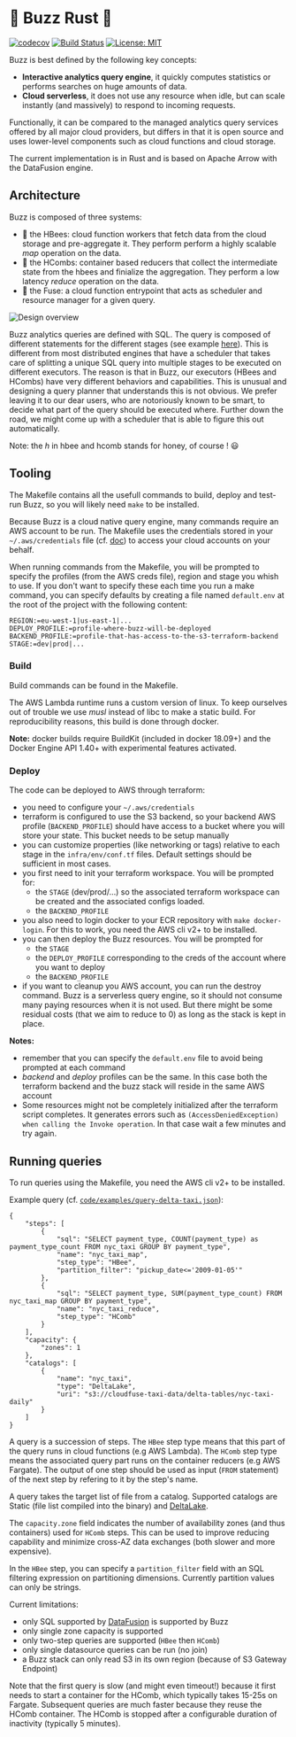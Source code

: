 # :honeybee: Buzz Rust :honeybee:

[![codecov](https://codecov.io/gh/cloudfuse-io/buzz-rust/branch/master/graph/badge.svg?token=I5IDAW6VS6)](https://codecov.io/gh/cloudfuse-io/buzz-rust)
[![Build Status](https://travis-ci.com/cloudfuse-io/buzz-rust.svg?token=9RxDUsNXba9MDDdpBaZt&branch=master)](https://travis-ci.com/cloudfuse-io/buzz-rust)
[![License: MIT](https://img.shields.io/badge/License-MIT-green.svg)](LICENSE)

Buzz is best defined by the following key concepts:
- **Interactive analytics query engine**, it quickly computes statistics or performs searches on huge amounts of data.
- **Cloud serverless**, it does not use any resource when idle, but can scale instantly (and massively) to respond to incoming requests.

Functionally, it can be compared to the managed analytics query services offered by all major cloud providers, but differs in that it is open source and uses lower-level components such as cloud functions and cloud storage.

The current implementation is in Rust and is based on Apache Arrow with the DataFusion engine.

## Architecture

Buzz is composed of three systems:
- :honeybee: the HBees: cloud function workers that fetch data from the cloud storage and pre-aggregate it. They perform perform a highly scalable _map_ operation on the data.
- :honey_pot: the HCombs: container based reducers that collect the intermediate state from the hbees and finialize the aggregation. They perform a low latency _reduce_ operation on the data.
- :sparkler: the Fuse: a cloud function entrypoint that acts as scheduler and resource manager for a given query.

![Design overview](https://raw.githubusercontent.com/wiki/cloudfuse-io/buzz-rust/resources/design-principle-cropped.png)

Buzz analytics queries are defined with SQL. The query is composed of different statements for the different stages (see example [here](code/examples/query-delta-taxi.json)). This is different from most distributed engines that have a scheduler that takes care of splitting a unique SQL query into multiple stages to be executed on different executors. The reason is that in Buzz, our executors (HBees and HCombs) have very different behaviors and capabilities. This is unusual and designing a query planner that understands this is not obvious. We prefer leaving it to our dear users, who are notoriously known to be smart, to decide what part of the query should be executed where. Further down the road, we might come up with a scheduler that is able to figure this out automatically.

Note: the _h_ in hbee and hcomb stands for honey, of course ! :smiley:

## Tooling

The Makefile contains all the usefull commands to build, deploy and test-run Buzz, so you will likely need `make` to be installed.

Because Buzz is a cloud native query engine, many commands require an AWS account to be run. The Makefile uses the credentials stored in your `~/.aws/credentials` file (cf. [doc](https://docs.aws.amazon.com/cli/latest/userguide/cli-configure-files.html)) to access your cloud accounts on your behalf. 

When running commands from the Makefile, you will be prompted to specify the profiles (from the AWS creds file), region and stage you whish to use. If you don't want to specify these each time you run a make command, you can specify defaults by creating a file named `default.env` at the root of the project with the following content:
```
REGION:=eu-west-1|us-east-1|...
DEPLOY_PROFILE:=profile-where-buzz-will-be-deployed
BACKEND_PROFILE:=profile-that-has-access-to-the-s3-terraform-backend
STAGE:=dev|prod|...
```

### Build

Build commands can be found in the Makefile.

The AWS Lambda runtime runs a custom version of linux. To keep ourselves out of trouble we use *musl* instead of libc to make a static build. For reproducibility reasons, this build is done through docker.

**Note:** docker builds require BuildKit (included in docker 18.09+) and the Docker Engine API 1.40+ with experimental features activated.

### Deploy

The code can be deployed to AWS through terraform:
- you need to configure your `~/.aws/credentials`
- terraform is configured to use the S3 backend, so your backend AWS profile (`BACKEND_PROFILE`) should have access to a bucket where you will store your state. This bucket needs to be setup manually
- you can customize properties (like networking or tags) relative to each stage in the `infra/env/conf.tf` files. Default settings should be sufficient in most cases.
- you first need to init your terraform workspace. You will be prompted for:
  - the `STAGE` (dev/prod/...) so the associated terraform workspace can be created and the associated configs loaded.
  - the `BACKEND_PROFILE`
- you also need to login docker to your ECR repository with `make docker-login`. For this to work, you need the AWS cli v2+ to be installed.
- you can then deploy the Buzz resources. You will be prompted for
  - the `STAGE`
  - the `DEPLOY_PROFILE` corresponding to the creds of the account where you want to deploy
  - the `BACKEND_PROFILE`
- if you want to cleanup you AWS account, you can run the destroy command. Buzz is a serverless query engine, so it should not consume many paying resources when it is not used. But there might be some residual costs (that we aim to reduce to 0) as long as the stack is kept in place.

**Notes:**
- remember that you can specify the `default.env` file to avoid being prompted at each command
- *backend* and *deploy* profiles can be the same. In this case both the terraform backend and the buzz stack will reside in the same AWS account
- Some resources might not be completely initialized after the terraform script completes. It generates errors such as `(AccessDeniedException) when calling the Invoke operation`. In that case wait a few minutes and try again.

## Running queries

To run queries using the Makefile, you need the AWS cli v2+ to be installed.

Example query (cf. [`code/examples/query-delta-taxi.json`](code/examples/query-delta-taxi.json)):
```
{
    "steps": [
        {
            "sql": "SELECT payment_type, COUNT(payment_type) as payment_type_count FROM nyc_taxi GROUP BY payment_type",
            "name": "nyc_taxi_map",
            "step_type": "HBee",
            "partition_filter": "pickup_date<='2009-01-05'"
        },
        {
            "sql": "SELECT payment_type, SUM(payment_type_count) FROM nyc_taxi_map GROUP BY payment_type",
            "name": "nyc_taxi_reduce",
            "step_type": "HComb"
        }
    ],
    "capacity": {
        "zones": 1
    },
    "catalogs": [
        {
            "name": "nyc_taxi",
            "type": "DeltaLake",
            "uri": "s3://cloudfuse-taxi-data/delta-tables/nyc-taxi-daily"
        }
    ]
}
```

A query is a succession of steps. The `HBee` step type means that this part of the query runs in cloud functions (e.g AWS Lambda). The `HComb` step type means the associated query part runs on the container reducers (e.g AWS Fargate). The output of one step should be used as input (`FROM` statement) of the next step by refering to it by the step's name.

A query takes the target list of file from a catalog. Supported catalogs are Static (file list compiled into the binary) and [DeltaLake](https://github.com/delta-io/delta).

The `capacity.zone` field indicates the number of availability zones (and thus containers) used for `HComb` steps. This can be used to improve reducing capability and minimize cross-AZ data exchanges (both slower and more expensive).

In the `HBee` step, you can specify a `partition_filter` field with an SQL filtering expression on partitioning dimensions. Currently partition values can only be strings.

Current limitations:
- only SQL supported by [DataFusion](https://github.com/apache/arrow-datafusion) is supported by Buzz
- only single zone capacity is supported
- only two-step queries are supported (`HBee` then `HComb`)
- only single datasource queries can be run (no join)
- a Buzz stack can only read S3 in its own region (because of S3 Gateway Endpoint)

Note that the first query is slow (and might even timeout!) because it first needs to start a container for the HComb, which typically takes 15-25s on Fargate. Subsequent queries are much faster because they reuse the HComb container. The HComb is stopped after a configurable duration of inactivity (typically 5 minutes).